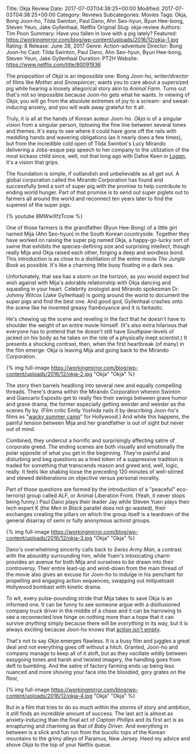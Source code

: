 Title: Okja Review
Date: 2017-07-03T04:38:25+00:00
Modified: 2017-07-03T04:38:25+00:00
Category: Reviews
Subcategories: Movies
Tags: Okja, Bong Joon-ho, Tilda Swinton, Paul Dano, Ahn Seo-hyun, Byun Hee-bong, Steven Yeun, Jake Gyllenhaal, Netflix Original
Slug: okja-review
Authors: Tim Poon
Summary: Have you fallen in love with a pig lately?
Featured: https://workingmirror.com/blog/wp-content/uploads/2016/12/okja-1.jpg
Rating: 8
Release: June 28, 2017
Genre: Action-adventure
Director: Bong Joon-ho
Cast: Tilda Swinton, Paul Dano, Ahn Seo-hyun, Byun Hee-bong, Steven Yeun, Jake Gyllenhaal
Duration: PT2H
Website: https://www.netflix.com/title/80091936

The proposition of *Okja* is an impossible one: Bong Joon-ho, writer/director of films like *Mother* and *Snowpiercer*, wants you to care about a supersized pig while hearing a loosely allegorical story akin to *Animal Farm*. Turns out that's not so impossible because Joon-ho gets what he wants. In viewing of *Okja*, you will go from the absolute extremes of joy to a scream- and sweat-inducing anxiety, and you will walk away grateful for it all.

Truly, it is all at the hands of Korean auteur Joon-ho. *Okja* is of a singular vision from a singular person, tiptoeing the fine line between several tones and themes. It's easy to see where it could have gone off the rails with meddling hands and wavering obligations (as it nearly does a few times), but from the incredible cold open of Tilda Swinton's Lucy Mirando delivering a Jobs-esque pep speech to her company to the utilization of the most kickass child since, well, not that long ago with Dafne Keen in *[Logan](https://workingmirror.com/2017/03/03/logan-review/)*, it's a vision that grips.

The foundation is simple, if outlandish and unbelievable as all get out. A global corporation called the Mirando Corporation has found and successfully bred a sort of super pig with the promise to help contribute to ending world hunger. Part of that promise is to send out super piglets out to farmers all around the world and reconnect ten years later to find the superest of the super pigs.

{% youtube 8MWwXfzTcow %}

One of those farmers is the grandfather (Byun Hee-Bong) of a little girl named Mija (Ahn Seo-hyun) in the South Korean countryside. Together they have worked on raising the super pig named Okja, a happy-go-lucky sort of swine that exhibits the species-defining size and surprising intellect, though really Mija and Okja raised each other, forging a deep and wordless bond. This introduction is as close to a distillation of the entire movie *The Jungle Book* as possible. It's like a charming little buoy floating in a dark sea.

Unfortunately, that sea has a storm on the horizon, as you would expect but wish against with Mija's adorable relationship with Okja dancing and squealing in your heart. Celebrity zoologist and Mirando spokesman Dr. Johnny Wilcox (Jake Gyllenhaal) is going around the world to document the super pigs and find the best one. And good god, Gyllenhaal crashes onto the scene like he invented greasy flamboyance and it is fantastic.

He's chewing up the scene and reveling in the fact that he doesn't have to shoulder the weight of an entire movie himself. (It's also extra hilarious that everyone has to pretend that he doesn't still have *Southpaw*-levels of jacked on his body as he takes on the role of a physically inept scientist.) It presents a shocking contrast, then, when the first heartbreak (of many) in the film emerge: Okja is leaving Mija and going back to the Mirando Corporation.

{% img full-image https://workingmirror.com/blog/wp-content/uploads/2016/12/okja-2.jpg "Okja" "Okja" %}

The story then barrels headlong into several new and equally compelling threads. There's drama within the Mirando Corporation wherein Swinton and Giancarlo Esposito get to really flex their swings between grave humor and grave drama, the former especially getting weirder and weirder as the scenes fly by. (Film critic Emily Yoshida nails it by describing Joon-ho's films as "[wacky summer camp](https://twitter.com/emilyyoshida/status/865497944069296128)" for Hollywood.) And while this happens, the painful tension between Mija and her grandfather is out of sight but never out of mind.

Combined, they undercut a horrific and surprisingly affecting satire of corporate greed. The ending scenes are both visually and emotionally the polar opposite of what you get in the beginning. They're painful and disturbing and beg questions as a tired token of a suppressive tradition is traded for something that transcends reason and greed and, well, logic, really. It feels like shaking loose the preceding 120 minutes of well-stirred and stewed deliberations on objective versus personal morality.

Part of those questions are formed by the introduction of a "peaceful" eco-terrorist group called ALF, or Animal Liberation Front. (Yeah, it never stops being funny.) Paul Dano plays their leader Jay while Steven Yuen plays their tech expert K (the *Men in Black* parallel does not go wasted), their exchanges creating the pillars on which the group itself is a teardown of the general disarray of semi or fully anonymous activist groups.

{% img full-image https://workingmirror.com/blog/wp-content/uploads/2016/12/okja-3.jpg "Okja" "Okja" %}

Dano's overwhelming sincerity calls back to *Swiss Army Man*, a contrast with the absurdity surrounding him, while Yuen's intoxicating charm provides an avenue for both Mija and ourselves to be drawn into their controversy. Their entire lead-up and wind-down from the main thread of the movie also gives an excuse for Joon-ho to indulge in his penchant for propelling and engaging action sequences, swapping out milquetoast Hollywood bombast with kinetic drama.

To wit, every pulse-pounding stride that Mija takes to save Okja is an informed one. It can be funny to see someone argue with a disillusioned company truck driver in the middle of a chase and it can be harrowing to see a reconnected love hinge on nothing more than a hope that it can survive *anything* simply because there will be *everything* in its way, but it is always exciting because Joon-ho knows that [action isn't empty](https://www.youtube.com/watch?v=X05TDsoSg2Y).

That's not to say *Okja* emerges flawless. It is a busy film and juggles a great deal and not everything goes off without a hitch. Granted, Joon-ho and company manage to keep all of it aloft, but as they vacillate wildly between easygoing tones and harsh and twisted imagery, the handling goes from deft to bumbling. And the satire of factory farming ends up being less nuanced and more shoving your face into the bloodied, gory grates on the floor, 

{% img full-image https://workingmirror.com/blog/wp-content/uploads/2016/12/okja-4.jpg "Okja" "Okja" %}

But in a film that tries to do so much within the storms of story and ambition, it still finds an incredible amount of success. The last act is almost as anxiety-inducing than the final act of *Captain Phillips* and its first act is as enrapturing and charming as that of *Baby Driver*. And everything in between is a slick and fun run from the bucolic tops of the Korean mountains to the grimy alleys of Paramus, New Jersey. Heed my advice and shove *Okja* to the top of your Netflix queue.
